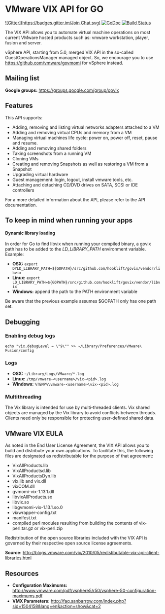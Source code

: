 # VMware VIX API for GO
[![Gitter](https://badges.gitter.im/Join Chat.svg)](https://gitter.im/hooklift/govix?utm_source=badge&utm_medium=badge&utm_campaign=pr-badge&utm_content=badge)
[![GoDoc](https://godoc.org/github.com/hooklift/govix?status.svg)](https://godoc.org/github.com/hooklift/govix)
[![Build Status](https://travis-ci.org/hooklift/govix.svg?branch=master)](https://travis-ci.org/hooklift/govix)

The VIX API allows you to automate virtual machine operations on most current VMware hosted products such as: vmware workstation, player, fusion and server.

vSphere API, starting from 5.0, merged VIX API in the so-called GuestOperationsManager managed object. So, we encourage you to use https://github.com/vmware/govmomi for vSphere instead.

## Mailing list
**Google groups:** https://groups.google.com/group/govix

## Features
This API supports:

* Adding, removing and listing virtual networks adapters attached to a VM
* Adding and removing virtual CPUs and memory from a VM
* Managing virtual machines life cycle: power on, power off, reset, pause and resume.
* Adding and removing shared folders
* Taking screenshots from a running VM
* Cloning VMs
* Creating and removing Snapshots as well as restoring a VM from a Snapshot
* Upgrading virtual hardware
* Guest management: login, logout, install vmware tools, etc.
* Attaching and detaching CD/DVD drives on SATA, SCSI or IDE controllers

For a more detailed information about the API, please refer to the API documentation.

## To keep in mind when running your apps

#### Dynamic library loading
In order for Go to find libvix when running your compiled binary, a govix path has to be added to the *LD_LIBRARY_PATH* environment variable. Example:

* **OSX:** `export DYLD_LIBRARY_PATH=${GOPATH}/src/github.com/hooklift/govix/vendor/libvix`
* **Linux:** `export LD_LIBRARY_PATH=${GOPATH}/src/github.com/hooklift/govix/vendor/libvix`
* **Windows:** append the path to the PATH environment variable

Be aware that the previous example assumes $GOPATH only has one path set.

## Debugging
### Enabling debug logs

`echo "vix.debugLevel = \"9\"" >> ~/Library/Preferences/VMware\ Fusion/config`


### Logs
* **OSX:** `~/Library/Logs/VMware/*.log`
* **Linux:** `/tmp/vmware-<username>/vix-<pid>.log`
* **Windows:** `%TEMP%\vmware-<username>\vix-<pid>.log`


### Multithreading

The Vix library is intended for use by multi-threaded clients. Vix shared
objects are managed by the Vix library to avoid conflicts between threads.
Clients need only be responsible for protecting user-defined shared data.

## VMware VIX EULA
As noted in the End User License Agreement, the VIX API allows you to build and distribute your own applications. To facilitate this, the following files are designated as redistributable for the purpose of that agreement:

* VixAllProducts.lib
* VixAllProductsd.lib
* VixAllProductsDyn.lib
* vix.lib and vix.dll
* vixCOM.dll
* gvmomi-vix-1.13.1.dll
* libvixAllProducts.so
* libvix.so
* libgvmomi-vix-1.13.1.so.0
* vixwrapper-config.txt
* manifest.txt
* compiled perl modules resulting from building the contents of vix-perl.tar.gz or vix-perl.zip

Redistribution of the open source libraries included with the VIX API is governed by their respective open source license agreements.

**Source:** http://blogs.vmware.com/vix/2010/05/redistibutable-vix-api-client-libraries.html

## Resources

* **Configuration Maximums:** http://www.vmware.com/pdf/vsphere5/r50/vsphere-50-configuration-maximums.pdf
* **VMX Parameters:** http://faq.sanbarrow.com/index.php?sid=1504158&lang=en&action=show&cat=2

